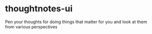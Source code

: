 # thoughtnotes-ui
Pen your thoughts for doing things that matter for you and look at them from various perspectives
